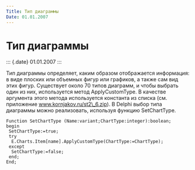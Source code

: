 ```yaml
---
Title: Тип диаграммы
Date: 01.01.2007
---
```



Тип диаграммы
=============

::: {.date}
01.01.2007
:::

Тип диаграммы определяет, каким образом отображается информация: в виде
плоских или объемных фигур или графиков, а также сам вид этих фигур.
Существует около 70 типов диаграмм, и чтобы выбрать один из них,
используется метод ApplyCustomType. В качестве аргумента этого метода
используется константа из списка (см. приложение
www.kornjakov.ru/st2\_6.zip). В Delphi выбор типа диаграммы можно
реализовать, используя функцию SetChartType.

    Function SetChartType (Name:variant;ChartType:integer):boolean;
    begin
     SetChartType:=true;
     try
      E.Charts.Item[name].ApplyCustomType(ChartType:=ChartType);
     except
      SetChartType:=false;
     end;
    End;

